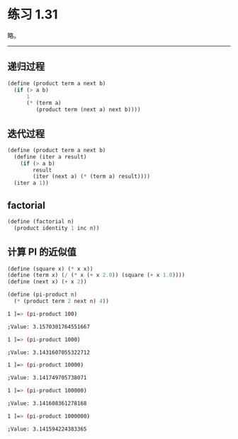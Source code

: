# 练习 1.31

略。

---

## 递归过程

```scheme
(define (product term a next b)
  (if (> a b)
      1
      (* (term a)
         (product term (next a) next b))))
```

## 迭代过程

```scheme
(define (product term a next b)
  (define (iter a result)
    (if (> a b)
        result
        (iter (next a) (* (term a) result))))
  (iter a 1))
```

## factorial

```scheme
(define (factorial n)
  (product identity 1 inc n))
```

## 计算 PI 的近似值

```scheme
(define (square x) (* x x))
(define (term x) (/ (* x (+ x 2.0)) (square (+ x 1.0))))
(define (next x) (+ x 2))

(define (pi-product n)
  (* (product term 2 next n) 4))
```

```bash
1 ]=> (pi-product 100)

;Value: 3.1570301764551667

1 ]=> (pi-product 1000)

;Value: 3.1431607055322712

1 ]=> (pi-product 10000)

;Value: 3.141749705738071

1 ]=> (pi-product 100000)

;Value: 3.141608361278168

1 ]=> (pi-product 1000000)

;Value: 3.141594224383365
```
